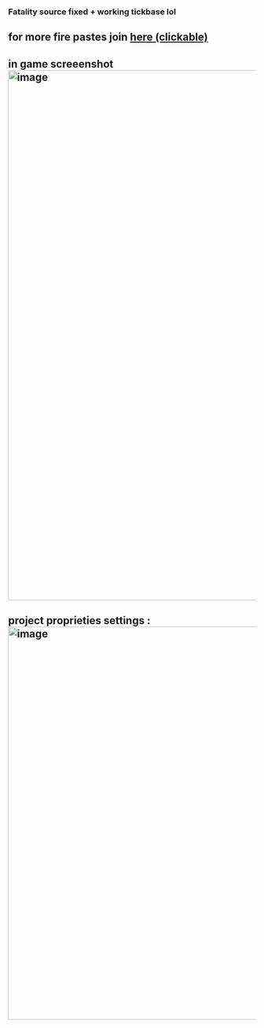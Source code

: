 ### Fatality source fixed + working tickbase lol

## for more fire pastes join [here (clickable)](https://discord.gg/hgW3JKPjbg)

## in game screeenshot <img width="1919" height="1079" alt="image" src="https://github.com/user-attachments/assets/1b326703-10c2-43ad-a166-279b1bb625e0" />

## project proprieties settings : <img width="988" height="800" alt="image" src="https://github.com/user-attachments/assets/449f62aa-5aeb-49d3-a054-50cf12a15968" />





